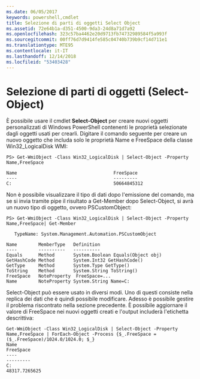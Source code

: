 ```yaml
---
ms.date: 06/05/2017
keywords: powershell,cmdlet
title: Selezione di parti di oggetti Select Object
ms.assetid: 72e64b1a-d351-4500-9da3-24d8a71d7a92
ms.openlocfilehash: 323c57ba4462e20d9713fb74732989584f5a993f
ms.sourcegitcommit: 00ff76d7d9414fe585c04740b739b9cf14d711e1
ms.translationtype: MTE95
ms.contentlocale: it-IT
ms.lasthandoff: 12/14/2018
ms.locfileid: "53403428"
---
```

# <a name="selecting-parts-of-objects-select-object"></a>Selezione di parti di oggetti (Select-Object)

È possibile usare il cmdlet **Select-Object** per creare nuovi oggetti personalizzati di Windows PowerShell contenenti le proprietà selezionate dagli oggetti usati per crearli. Digitare il comando seguente per creare un nuovo oggetto che includa solo le proprietà Name e FreeSpace della classe Win32_LogicalDisk WMI:

```
PS> Get-WmiObject -Class Win32_LogicalDisk | Select-Object -Property Name,FreeSpace

Name                                    FreeSpace
----                                    ---------
C:                                      50664845312
```

Non è possibile visualizzare il tipo di dati dopo l'emissione del comando, ma se si invia tramite pipe il risultato a Get-Member dopo Select-Object, si avrà un nuovo tipo di oggetto, ovvero PSCustomObject:

```
PS> Get-WmiObject -Class Win32_LogicalDisk | Select-Object -Property Name,FreeSpace| Get-Member

   TypeName: System.Management.Automation.PSCustomObject

Name        MemberType   Definition
----        ----------   ----------
Equals      Method       System.Boolean Equals(Object obj)
GetHashCode Method       System.Int32 GetHashCode()
GetType     Method       System.Type GetType()
ToString    Method       System.String ToString()
FreeSpace   NoteProperty  FreeSpace=...
Name        NoteProperty System.String Name=C:
```

Select-Object può essere usato in diversi modi. Uno di questi consiste nella replica dei dati che è quindi possibile modificare. Adesso è possibile gestire il problema riscontrato nella sezione precedente. È possibile aggiornare il valore di FreeSpace nei nuovi oggetti creati e l'output includerà l'etichetta descrittiva:

```
Get-WmiObject -Class Win32_LogicalDisk | Select-Object -Property Name,FreeSpace | ForEach-Object -Process {$_.FreeSpace = ($_.FreeSpace)/1024.0/1024.0; $_}
Name                                                                  FreeSpace
----                                                                  ---------
C:                                                                48317.7265625
```